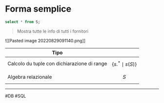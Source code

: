 # Forma semplice
```sql
select * from S;
```

> Mostra tutte le info di tutti i fornitori

![[Pasted image 20220829091140.png]]

| Tipo                                        |                                         |
| ------------------------------------------- | --------------------------------------- |
| Calcolo du tuple con dichiarazione di range | $$\{s.^* \mid s(S)\}$$ |
| Algebra relazionale                         | $$S$$                 |

---
#DB #SQL 
